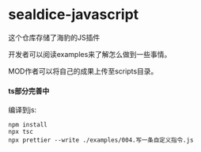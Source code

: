 # sealdice-javascript
这个仓库存储了海豹的JS插件



开发者可以阅读examples来了解怎么做到一些事情。

MOD作者可以将自己的成果上传至scripts目录。



#### ts部分完善中

编译到js:

```
npm install
npx tsc
npx prettier --write ./examples/004.写一条自定义指令.js
```